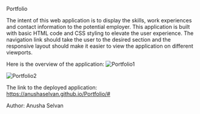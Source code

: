  Portfolio

 The intent of this web application is to display the skills, work experiences and contact information to the potential employer. This application is built with basic HTML code and CSS styling to elevate the user experience. The navigation link should take the user to the desired section and the responsive layout should make it easier to view the application on different viewports. 

 Here is the overview of the application:
 ![Portfolio1](https://user-images.githubusercontent.com/84444052/139262443-f36a19d8-b251-4a7d-ac13-6bf5b1e8004e.png)

![Portfolio2](https://user-images.githubusercontent.com/84444052/139262456-9a702075-ff7e-4d21-bff0-9da59cd247cf.png)


 The link to the deployed application: https://anushaselvan.github.io/Portfolio/# 

 Author: Anusha Selvan
